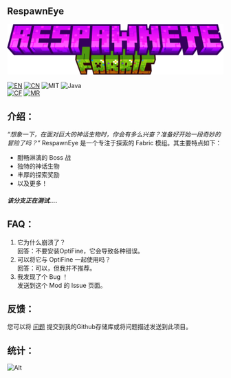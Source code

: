 ## RespawnEye

![LOGO](./icon/icon.png)

[![EN](https://img.shields.io/badge/English-Click-blue)](../README.md)
[![CN](https://img.shields.io/badge/简体中文-Click-blue)](./README_zh.md)
![MIT](https://img.shields.io/badge/License-MIT-green)
![Java](https://img.shields.io/badge/Java-100%25-orange)  
[![CF](https://img.shields.io/badge/CuresForge-RespawnEye-red)](https://www.curseforge.com/minecraft/mc-mods/respawneye)
[![MR](https://img.shields.io/badge/Modrinth-RespawnEye-green)](https://modrinth.com/mod/respawneye)

## 介绍：
*“想象一下，在面对巨大的神话生物时，你会有多么兴奋？准备好开始一段奇妙的冒险了吗？”*
RespawnEye 是一个专注于探索的 Fabric 模组。其主要特点如下：  
 - 酣畅淋漓的 Boss 战
 - 独特的神话生物
 - 丰厚的探索奖励
 - 以及更多！
##### 该分支正在测试....

## FAQ：
1. 它为什么崩溃了？  
回答：不要安装OptiFine，它会导致各种错误。
2. 可以将它与 OptiFine 一起使用吗？  
回答：可以，但我并不推荐。
3. 我发现了个 Bug ！  
   发送到这个 Mod 的 Issue 页面。

## 反馈：
您可以将 [问题](https://github.com/HuanMeng-official/RespawnEye/issues) 提交到我的Github存储库或将问题描述发送到此项目。

## 统计：
![Alt](https://repobeats.axiom.co/api/embed/295ee8e01f4aac223876df6ee823d0a79438bc14.svg "Repobeats analytics image")